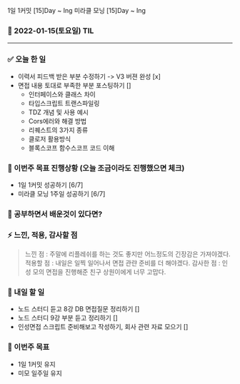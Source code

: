 1일 1커밋 [15]Day ~ Ing
미라클 모닝 [15]Day ~ Ing

### 📆 2022-01-15(토요일) TIL

---

### ✅ 오늘 한 일

- 이력서 피드백 받은 부분 수정하기 -> V3 버젼 완성 [x]
- 면접 내용 토대로 부족한 부분 포스팅하기 []
  - 인터페이스와 클래스 차이
  - 타입스크립트 트랜스파일링
  - TDZ 개념 및 사용 예시
  - Cors에러와 해결 방법
  - 리퀘스트의 3가지 종류
  - 클로저 활용방식
  - 블록스코프 함수스코프 코드 이해

### 🐎 이번주 목표 진행상황 (오늘 조금이라도 진행했으면 체크)

- 1일 1커밋 성공하기 [6/7]
- 미라클 모닝 1주일 성공하기 [6/7]

### 🤔 공부하면서 배운것이 있다면?

>

### ⚡ 느낀, 적용, 감사할 점

> 느낀 점 : 주말에 리플레쉬를 하는 것도 좋지만 어느정도의 긴장감은 가져야겠다.
> 적용할 점 : 내일은 일찍 일어나서 면접 관랸 준비를 더 해야겠다.
> 감사한 점 : 인성 모의 면접을 진행해준 친구 상원이에게 너무 고맙다.

### 🚀 내일 할 일

- 노드 스터디 듣고 8강 DB 면접질문 정리하기 []
- 노드 스터디 9강 부분 듣고 정리하기 []
- 인성면접 스크립트 준비해보고 작성하기, 회사 관련 자료 모으기 []

### 🎯 이번주 목표

- 1일 1커밋 유지
- 미모 일주일 유지

